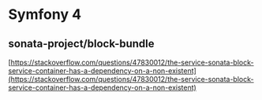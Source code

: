 # Symfony 4

## sonata-project/block-bundle

[https://stackoverflow.com/questions/47830012/the-service-sonata-block-service-container-has-a-dependency-on-a-non-existent](https://stackoverflow.com/questions/47830012/the-service-sonata-block-service-container-has-a-dependency-on-a-non-existent)
